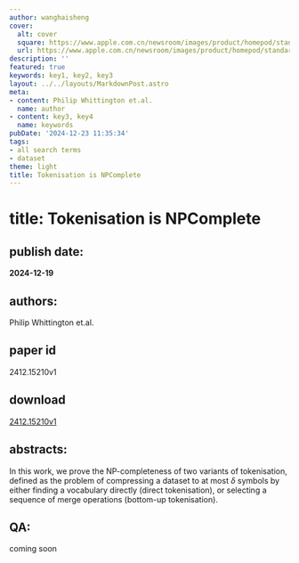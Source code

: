 ```yaml
---
author: wanghaisheng
cover:
  alt: cover
  square: https://www.apple.com.cn/newsroom/images/product/homepod/standard/Apple-HomePod-hero-230118_big.jpg.large_2x.jpg
  url: https://www.apple.com.cn/newsroom/images/product/homepod/standard/Apple-HomePod-hero-230118_big.jpg.large_2x.jpg
description: ''
featured: true
keywords: key1, key2, key3
layout: ../../layouts/MarkdownPost.astro
meta:
- content: Philip Whittington et.al.
  name: author
- content: key3, key4
  name: keywords
pubDate: '2024-12-23 11:35:34'
tags:
- all search terms
- dataset
theme: light
title: Tokenisation is NPComplete
---
```


# title: Tokenisation is NPComplete 
## publish date: 
**2024-12-19** 
## authors: 
  Philip Whittington et.al. 
## paper id
2412.15210v1
## download
[2412.15210v1](http://arxiv.org/abs/2412.15210v1)
## abstracts:
In this work, we prove the NP-completeness of two variants of tokenisation, defined as the problem of compressing a dataset to at most $\delta$ symbols by either finding a vocabulary directly (direct tokenisation), or selecting a sequence of merge operations (bottom-up tokenisation).
## QA:
coming soon
